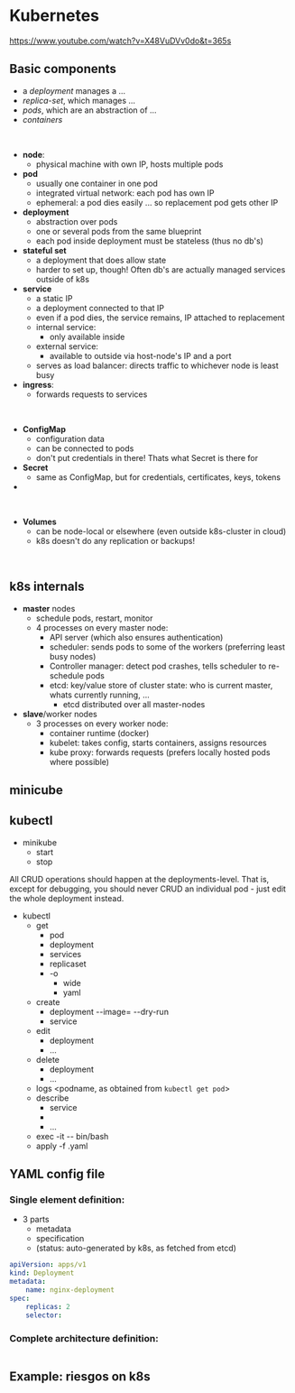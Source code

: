 # Kubernetes

https://www.youtube.com/watch?v=X48VuDVv0do&t=365s

## Basic components

-   a _deployment_ manages a ...
-   _replica-set_, which manages ...
-   _pods_, which are an abstraction of ...
-   _containers_

<br/>

-   **node**:
    -   physical machine with own IP, hosts multiple pods
-   **pod**
    -   usually one container in one pod
    -   integrated virtual network: each pod has own IP
    -   ephemeral: a pod dies easily ... so replacement pod gets other IP
-   **deployment**
    -   abstraction over pods
    -   one or several pods from the same blueprint
    -   each pod inside deployment must be stateless (thus no db's)
-   **stateful set**
    -   a deployment that does allow state
    -   harder to set up, though! Often db's are actually managed services outside of k8s
-   **service**
    -   a static IP
    -   a deployment connected to that IP
    -   even if a pod dies, the service remains, IP attached to replacement
    -   internal service:
        -   only available inside
    -   external service:
        -   available to outside via host-node's IP and a port
    -   serves as load balancer: directs traffic to whichever node is least busy
-   **ingress**:
    -   forwards requests to services

<br/>

-   **ConfigMap**
    -   configuration data
    -   can be connected to pods
    -   don't put credentials in there! Thats what Secret is there for
-   **Secret**
    -   same as ConfigMap, but for credentials, certificates, keys, tokens
-

<br/>

-   **Volumes**
    -   can be node-local or elsewhere (even outside k8s-cluster in cloud)
    -   k8s doesn't do any replication or backups!

<br/>

## k8s internals

-   **master** nodes
    -   schedule pods, restart, monitor
    -   4 processes on every master node:
        -   API server (which also ensures authentication)
        -   scheduler: sends pods to some of the workers (preferring least busy nodes)
        -   Controller manager: detect pod crashes, tells scheduler to re-schedule pods
        -   etcd: key/value store of cluster state: who is current master, whats currently running, ...
            -   etcd distributed over all master-nodes
-   **slave**/worker nodes
    -   3 processes on every worker node:
        -   container runtime (docker)
        -   kubelet: takes config, starts containers, assigns resources
        -   kube proxy: forwards requests (prefers locally hosted pods where possible)

## minicube

## kubectl

-   minikube
    -   start
    -   stop

All CRUD operations should happen at the deployments-level. That is, except for debugging, you should never CRUD an individual pod - just edit the whole deployment instead.

-   kubectl
    -   get
        -   pod
        -   deployment
        -   services
        -   replicaset
        -   -o
            -   wide
            -   yaml
    -   create
        -   deployment <name> --image=<image-name> --dry-run
        -   service
    -   edit
        -   deployment <name>
        -   ...
    -   delete
        -   deployment <name>
        -   ...
    -   logs <podname, as obtained from `kubectl get pod`>
    -   describe
        -   service <name>
        -   <podname>
        -   ...
    -   exec -it <podname> -- bin/bash
    -   apply -f <config-file-name>.yaml

## YAML config file

### Single element definition:

-   3 parts
    -   metadata
    -   specification
    -   (status: auto-generated by k8s, as fetched from etcd)

```yaml
apiVersion: apps/v1
kind: Deployment
metadata:
    name: nginx-deployment
spec:
    replicas: 2
    selector:
```

### Complete architecture definition:

```yaml

```

## Example: riesgos on k8s

